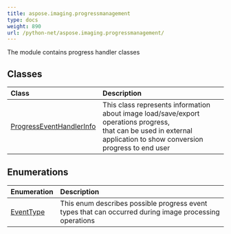 ```yaml
---
title: aspose.imaging.progressmanagement
type: docs
weight: 890
url: /python-net/aspose.imaging.progressmanagement/
---
```



The module contains progress handler classes

## **Classes**
| **Class** | **Description** |
| :- | :- |
| [ProgressEventHandlerInfo](/imaging/python-net/aspose.imaging.progressmanagement/progresseventhandlerinfo/) | This class represents information about image load/save/export operations progress,<br/>            that can be used in external application to show conversion progress to end user |
## **Enumerations**
| **Enumeration** | **Description** |
| :- | :- |
| [EventType](/imaging/python-net/aspose.imaging.progressmanagement/eventtype/) | This enum describes possible progress event types that can occurred during image processing operations |
